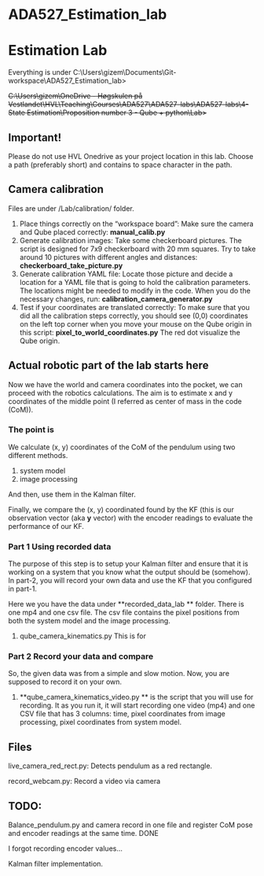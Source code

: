 # ADA527_Estimation_lab

# Estimation Lab

Everything is under C:\Users\gizem\Documents\Git-workspace\ADA527_Estimation_lab>

~~C:\Users\gizem\OneDrive - Høgskulen på Vestlandet\HVL\Teaching\Courses\ADA527\ADA527-labs\ADA527-labs\4-State Estimation\Proposition number 3 - Qube + python\Lab>~~

## Important!

Please do not use HVL Onedrive as your project location in this lab. Choose a path (preferably short) and contains to space character in the path.

## Camera calibration

Files are under /Lab/calibration/ folder.

1. Place things correctly on the “workspace board”:
   Make sure the camera and Qube placed correctly: **manual_calib.py**
2. Generate calibration images:
   Take some checkerboard pictures. The script is designed for 7x9 checkerboard with 20 mm squares. Try to take around 10 pictures with different angles and distances: **checkerboard_take_picture.py**
3. Generate calibration YAML file:
   Locate those picture and decide a location for a YAML file that is going to hold the calibration parameters. The locations might be needed to modify in the code. When you do the necessary changes, run: **calibration_camera_generator.py**
4. Test if your coordinates are translated correctly:
   To make sure that you did all the calibration steps correctly, you should see (0,0) coordinates on the left top corner when you move your mouse on the Qube origin in this script: **pixel_to_world_coordinates.py** The red dot visualize the Qube origin.

## Actual robotic part of the lab starts here

Now we have the world and camera coordinates into the pocket, we can proceed with the robotics calculations. The aim is to estimate x and y coordinates of the middle point (I referred as center of mass in the code (CoM)).

### The point is

We calculate (x, y) coordinates of the CoM of the pendulum using two different methods.

1. system model
2. image processing

And then, use them in the Kalman filter.

Finally, we compare the (x, y) coordinated found by the KF (this is our observation vector (aka **y** vector) with the encoder readings to evaluate the performance of our KF.

### Part 1 Using recorded data

The purpose of this step is to setup your Kalman filter and ensure that it is working on a system that you know what the output should be (somehow). In part-2, you will record your own data and use the KF that you configured in part-1.

Here we you have the data under **recorded_data_lab ** folder. There is one mp4 and one csv file. The csv file contains the pixel positions from both the system model and the image processing.

1. qube_camera_kinematics.py
   This is for



### Part 2 Record your data and compare

So, the given data was from a simple and slow motion. Now, you are supposed to record it on your own.

1. **qube_camera_kinematics_video.py ** is the script that you will use for recording. It as you run it, it will start recording one video (mp4) and one CSV file that has 3 columns: time, pixel coordinates from image processing, pixel coordinates from system model.

## Files

live_camera_red_rect.py: Detects pendulum as a red rectangle.

record_webcam.py: Record a video via camera

## TODO:

Balance_pendulum.py and camera record in one file and register CoM pose and encoder readings at the same time. DONE

I forgot recording encoder values...

Kalman filter implementation.
